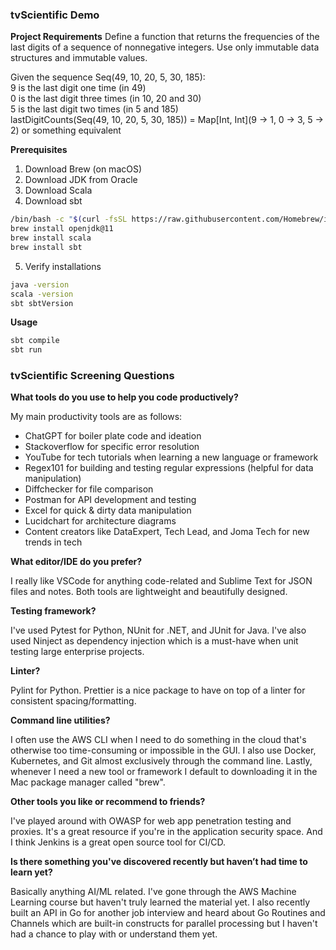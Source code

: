 ### tvScientific Demo

**Project Requirements**
Define a function that returns the frequencies of the last digits of a sequence of nonnegative integers. Use only immutable data structures and immutable values.

Given the sequence Seq(49, 10, 20, 5, 30, 185):  
9 is the last digit one time (in 49)  
0 is the last digit three times (in 10, 20 and 30)  
5 is the last digit two times (in 5 and 185)  
lastDigitCounts(Seq(49, 10, 20, 5, 30, 185)) = Map[Int, Int](9 -> 1, 0 -> 3, 5 -> 2) or something equivalent

**Prerequisites**

1. Download Brew (on macOS)
2. Download JDK from Oracle
3. Download Scala
4. Download sbt

```bash
/bin/bash -c "$(curl -fsSL https://raw.githubusercontent.com/Homebrew/install/HEAD/install.sh)"
brew install openjdk@11
brew install scala
brew install sbt
```

5. Verify installations

```bash
java -version
scala -version
sbt sbtVersion
```

**Usage**

```bash
sbt compile
sbt run
```

### tvScientific Screening Questions

**What tools do you use to help you code productively?**

My main productivity tools are as follows:

- ChatGPT for boiler plate code and ideation
- Stackoverflow for specific error resolution
- YouTube for tech tutorials when learning a new language or framework
- Regex101 for building and testing regular expressions (helpful for data manipulation)
- Diffchecker for file comparison
- Postman for API development and testing
- Excel for quick & dirty data manipulation
- Lucidchart for architecture diagrams
- Content creators like DataExpert, Tech Lead, and Joma Tech for new trends in tech

**What editor/IDE do you prefer?**

I really like VSCode for anything code-related and Sublime Text for JSON files and notes. Both tools are lightweight and beautifully designed.

**Testing framework?**

I've used Pytest for Python, NUnit for .NET, and JUnit for Java. I've also used Ninject as dependency injection which is a must-have when unit testing large enterprise projects.

**Linter?**

Pylint for Python. Prettier is a nice package to have on top of a linter for consistent spacing/formatting.

**Command line utilities?**

I often use the AWS CLI when I need to do something in the cloud that's otherwise too time-consuming or impossible in the GUI. I also use Docker, Kubernetes, and Git almost exclusively through the command line. Lastly, whenever I need a new tool or framework I default to downloading it in the Mac package manager called "brew".

**Other tools you like or recommend to friends?**

I've played around with OWASP for web app penetration testing and proxies. It's a great resource if you're in the application security space. And I think Jenkins is a great open source tool for CI/CD.

**Is there something you've discovered recently but haven’t had time to learn yet?**

Basically anything AI/ML related. I've gone through the AWS Machine Learning course but haven't truly learned the material yet. I also recently built an API in Go for another job interview and heard about Go Routines and Channels which are built-in constructs for parallel processing but I haven't had a chance to play with or understand them yet.
